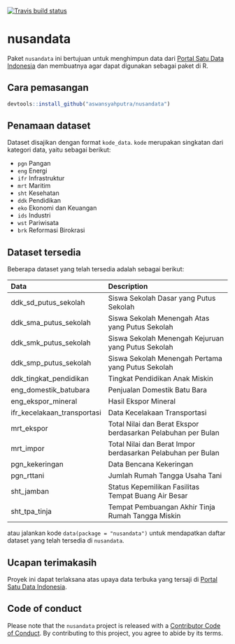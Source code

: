 
[![Travis build
status](https://travis-ci.org/aswansyahputra/nusandata.svg?branch=master)](https://travis-ci.org/aswansyahputra/nusandata)

# nusandata

Paket `nusandata` ini bertujuan untuk menghimpun data dari [Portal Satu
Data Indonesia](https://data.go.id/) dan membuatnya agar dapat digunakan
sebagai paket di R.

## Cara pemasangan

``` r
devtools::install_github("aswansyahputra/nusandata")
```

## Penamaan dataset

Dataset disajikan dengan format `kode_data`. `kode` merupakan singkatan
dari kategori data, yaitu sebagai berikut:

  - `pgn` Pangan
  - `eng` Energi
  - `ifr` Infrastruktur
  - `mrt` Maritim
  - `sht` Kesehatan
  - `ddk` Pendidikan
  - `eko` Ekonomi dan Keuangan
  - `ids` Industri
  - `wst` Pariwisata
  - `brk` Reformasi Birokrasi

## Dataset tersedia

Beberapa dataset yang telah tersedia adalah sebagai
berikut:

| Data                          | Description                                                  |
| :---------------------------- | :----------------------------------------------------------- |
| ddk\_sd\_putus\_sekolah       | Siswa Sekolah Dasar yang Putus Sekolah                       |
| ddk\_sma\_putus\_sekolah      | Siswa Sekolah Menengah Atas yang Putus Sekolah               |
| ddk\_smk\_putus\_sekolah      | Siswa Sekolah Menengah Kejuruan yang Putus Sekolah           |
| ddk\_smp\_putus\_sekolah      | Siswa Sekolah Menengah Pertama yang Putus Sekolah            |
| ddk\_tingkat\_pendidikan      | Tingkat Pendidikan Anak Miskin                               |
| eng\_domestik\_batubara       | Penjualan Domestik Batu Bara                                 |
| eng\_ekspor\_mineral          | Hasil Ekspor Mineral                                         |
| ifr\_kecelakaan\_transportasi | Data Kecelakaan Transportasi                                 |
| mrt\_ekspor                   | Total Nilai dan Berat Ekspor berdasarkan Pelabuhan per Bulan |
| mrt\_impor                    | Total Nilai dan Berat Impor berdasarkan Pelabuhan per Bulan  |
| pgn\_kekeringan               | Data Bencana Kekeringan                                      |
| pgn\_rttani                   | Jumlah Rumah Tangga Usaha Tani                               |
| sht\_jamban                   | Status Kepemilikan Fasilitas Tempat Buang Air Besar          |
| sht\_tpa\_tinja               | Tempat Pembuangan Akhir Tinja Rumah Tangga Miskin            |

atau jalankan kode `data(package = "nusandata")` untuk mendapatkan
daftar dataset yang telah tersedia di `nusandata`.

## Ucapan terimakasih

Proyek ini dapat terlaksana atas upaya data terbuka yang tersaji di
[Portal Satu Data Indonesia](https://data.go.id).

## Code of conduct

Please note that the `nusandata` project is released with a [Contributor
Code of Conduct](CODE_OF_CONDUCT.md). By contributing to this project,
you agree to abide by its terms.
